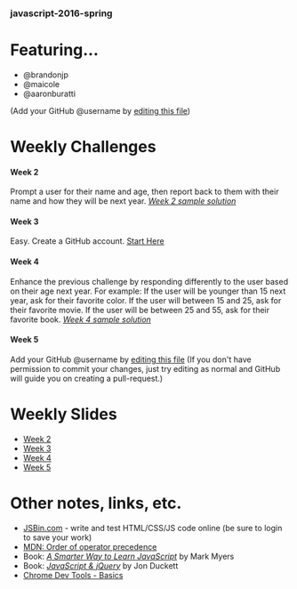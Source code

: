 ### javascript-2016-spring

# Featuring...
* @brandonjp
* @maicole
* @aaronburatti

(Add your GitHub @username by [editing this file](https://github.com/BloomingtonCodeSchool/javascript-2016-spring/edit/master/README.md))


# Weekly Challenges
#### Week 2 
Prompt a user for their name and age, then report back to them with their name and how they will be next year.
[_Week 2 sample solution_](http://jsbin.com/metoxa/edit?html,js)
#### Week 3
Easy.  Create a GitHub account. [Start Here](http://github.com/join)
#### Week 4
Enhance the previous challenge by responding differently to the user based on their age next year.  For example: If the user will be younger than 15 next year, ask for their favorite color.  If the user will between 15 and 25, ask for their favorite movie.  If the user will be between 25 and 55, ask for their favorite book.
[*Week 4 sample solution*](http://jsbin.com/metoxa/edit?html,js)
#### Week 5
Add your GitHub @username by [editing this file](https://github.com/BloomingtonCodeSchool/javascript-2016-spring/edit/master/README.md) (If you don't have permission to commit your changes, just try editing as normal and GitHub will guide you on creating a pull-request.)


# Weekly Slides
* [Week 2](https://github.com/BloomingtonCodeSchool/javascript-2016-spring/raw/master/slides/2016%20Code%20School%20-%20JS%202.pdf)
* [Week 3](https://github.com/BloomingtonCodeSchool/javascript-2016-spring/raw/master/slides/2016%20Code%20School%20-%20JS%203.pdf)
* [Week 4](https://github.com/BloomingtonCodeSchool/javascript-2016-spring/raw/master/slides/2016%20Code%20School%20-%20JS%204.pdf)
* [Week 5](https://github.com/BloomingtonCodeSchool/javascript-2016-spring/raw/master/slides/2016%20Code%20School%20-%20JS%205.pdf)


# Other notes, links, etc.
* [JSBin.com](http://jsbin.com) - write and test HTML/CSS/JS code online (be sure to login to save your work)
* [MDN: Order of operator precedence](http://bit.ly/MDNorder)
* Book: [_A Smarter Way to Learn JavaScript_](http://bit.ly/js1cs2015) by Mark Myers
* Book: [_JavaScript & jQuery_](http://bit.ly/js2cs2015) by Jon Duckett
* [Chrome Dev Tools - Basics](http://bit.ly/chrome-docs-console)
